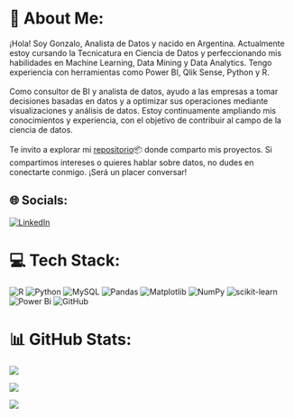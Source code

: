 # 🎯 About Me:
¡Hola! Soy Gonzalo, Analista de Datos y nacido en Argentina. Actualmente estoy cursando la Tecnicatura en Ciencia de Datos y perfeccionando mis habilidades en Machine Learning, Data Mining y Data Analytics. Tengo experiencia con herramientas como Power BI, Qlik Sense, Python y R.<br><br>Como consultor de BI y analista de datos, ayudo a las empresas a tomar decisiones basadas en datos y a optimizar sus operaciones mediante visualizaciones y análisis de datos. Estoy continuamente ampliando mis conocimientos y experiencia, con el objetivo de contribuir al campo de la ciencia de datos.<br><br>Te invito a explorar mi [repositorio](https://gonzadzz00.github.io/Proyectos/)📦 donde comparto mis proyectos. Si compartimos intereses o quieres hablar sobre datos, no dudes en conectarte conmigo. ¡Será un placer conversar!


## 🌐 Socials:
[![LinkedIn](https://img.shields.io/badge/LinkedIn-%230077B5.svg?logo=linkedin&logoColor=white)](https://linkedin.com/in/https://www.linkedin.com/in/gonzalo-diaz-0ab0081b5) 

# 💻 Tech Stack:
![R](https://img.shields.io/badge/r-%23276DC3.svg?style=for-the-badge&logo=r&logoColor=white) ![Python](https://img.shields.io/badge/python-3670A0?style=for-the-badge&logo=python&logoColor=ffdd54) ![MySQL](https://img.shields.io/badge/mysql-4479A1.svg?style=for-the-badge&logo=mysql&logoColor=white) ![Pandas](https://img.shields.io/badge/pandas-%23150458.svg?style=for-the-badge&logo=pandas&logoColor=white) ![Matplotlib](https://img.shields.io/badge/Matplotlib-%23ffffff.svg?style=for-the-badge&logo=Matplotlib&logoColor=black) ![NumPy](https://img.shields.io/badge/numpy-%23013243.svg?style=for-the-badge&logo=numpy&logoColor=white) ![scikit-learn](https://img.shields.io/badge/scikit--learn-%23F7931E.svg?style=for-the-badge&logo=scikit-learn&logoColor=white) ![Power Bi](https://img.shields.io/badge/power_bi-F2C811?style=for-the-badge&logo=powerbi&logoColor=black) ![GitHub](https://img.shields.io/badge/github-%23121011.svg?style=for-the-badge&logo=github&logoColor=white)
# 📊 GitHub Stats:
![](https://github-readme-stats.vercel.app/api?username=gonzadzz00&theme=transparent&hide_border=false&include_all_commits=false&count_private=false)<br/>

![](https://github-readme-stats.vercel.app/api/top-langs/?username=gonzadzz00&theme=transparent&hide_border=false&include_all_commits=false&count_private=false&layout=compact)

[![](https://visitcount.itsvg.in/api?id=gonzadzz00&icon=6&color=1)](https://visitcount.itsvg.in)

<!-- Proudly created with GPRM ( https://gprm.itsvg.in ) -->
